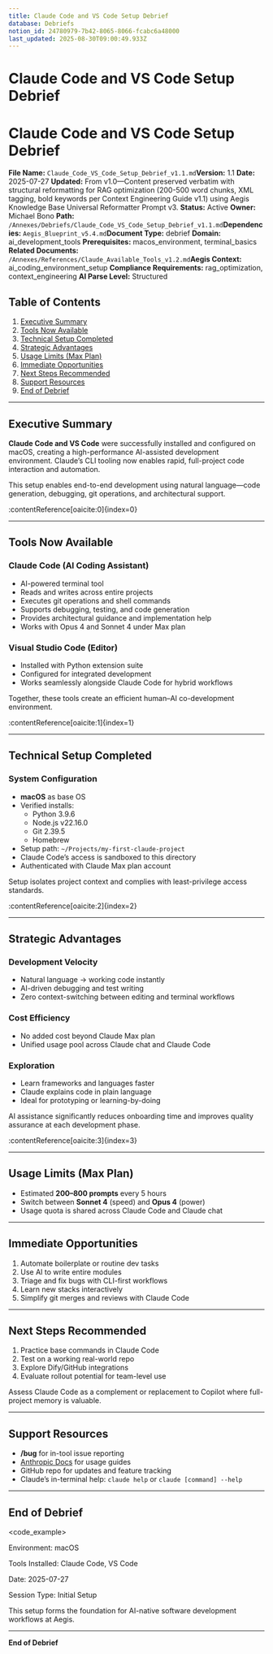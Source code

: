 ```yaml
---
title: Claude Code and VS Code Setup Debrief
database: Debriefs
notion_id: 24780979-7b42-8065-8066-fcabc6a48000
last_updated: 2025-08-30T09:00:49.933Z
---
```


# Claude Code and VS Code Setup Debrief


# Claude Code and VS Code Setup Debrief


**File Name:** `Claude_Code_VS_Code_Setup_Debrief_v1.1.md`**Version:** 1.1
**Date:** 2025-07-27
**Updated:** From v1.0—Content preserved verbatim with structural reformatting for RAG optimization (200-500 word chunks, XML tagging, bold keywords per Context Engineering Guide v1.1) using Aegis Knowledge Base Universal Reformatter Prompt v3.
**Status:** Active
**Owner:** Michael Bono
**Path:** `/Annexes/Debriefs/Claude_Code_VS_Code_Setup_Debrief_v1.1.md`**Dependencies:** `Aegis_Blueprint_v5.4.md`**Document Type:** debrief
**Domain:** ai\_development\_tools
**Prerequisites:** macos\_environment, terminal\_basics
**Related Documents:** `/Annexes/References/Claude_Available_Tools_v1.2.md`**Aegis Context:** ai\_coding\_environment\_setup
**Compliance Requirements:** rag\_optimization, context\_engineering
**AI Parse Level:** Structured


## Table of Contents

1. [Executive Summary](https://www.notion.so/238809797b4280eb8ebedc8831cecb0d?v=238809797b428016b5d0000c8a271427&p=247809797b4280658066fcabc6a48000&pm=s#executive-summary)
2. [Tools Now Available](https://www.notion.so/238809797b4280eb8ebedc8831cecb0d?v=238809797b428016b5d0000c8a271427&p=247809797b4280658066fcabc6a48000&pm=s#tools-now-available)
3. [Technical Setup Completed](https://www.notion.so/238809797b4280eb8ebedc8831cecb0d?v=238809797b428016b5d0000c8a271427&p=247809797b4280658066fcabc6a48000&pm=s#technical-setup-completed)
4. [Strategic Advantages](https://www.notion.so/238809797b4280eb8ebedc8831cecb0d?v=238809797b428016b5d0000c8a271427&p=247809797b4280658066fcabc6a48000&pm=s#strategic-advantages)
5. [Usage Limits (Max Plan)](https://www.notion.so/238809797b4280eb8ebedc8831cecb0d?v=238809797b428016b5d0000c8a271427&p=247809797b4280658066fcabc6a48000&pm=s#usage-limits-max-plan)
6. [Immediate Opportunities](https://www.notion.so/238809797b4280eb8ebedc8831cecb0d?v=238809797b428016b5d0000c8a271427&p=247809797b4280658066fcabc6a48000&pm=s#immediate-opportunities)
7. [Next Steps Recommended](https://www.notion.so/238809797b4280eb8ebedc8831cecb0d?v=238809797b428016b5d0000c8a271427&p=247809797b4280658066fcabc6a48000&pm=s#next-steps-recommended)
8. [Support Resources](https://www.notion.so/238809797b4280eb8ebedc8831cecb0d?v=238809797b428016b5d0000c8a271427&p=247809797b4280658066fcabc6a48000&pm=s#support-resources)
9. [End of Debrief](https://www.notion.so/238809797b4280eb8ebedc8831cecb0d?v=238809797b428016b5d0000c8a271427&p=247809797b4280658066fcabc6a48000&pm=s#end-of-debrief)

---


## Executive Summary


**Claude Code and VS Code** were successfully installed and configured on macOS, creating a high-performance AI-assisted development environment. Claude’s CLI tooling now enables rapid, full-project code interaction and automation.


<important>


This setup enables end-to-end development using natural language—code generation, debugging, git operations, and architectural support.


</important>:contentReference[oaicite:0]{index=0}


---


## Tools Now Available


### Claude Code (AI Coding Assistant)

- AI-powered terminal tool
- Reads and writes across entire projects
- Executes git operations and shell commands
- Supports debugging, testing, and code generation
- Provides architectural guidance and implementation help
- Works with Opus 4 and Sonnet 4 under Max plan

### Visual Studio Code (Editor)

- Installed with Python extension suite
- Configured for integrated development
- Works seamlessly alongside Claude Code for hybrid workflows

<answer>


Together, these tools create an efficient human–AI co-development environment.


</answer>:contentReference[oaicite:1]{index=1}


---


## Technical Setup Completed


### System Configuration

- **macOS** as base OS
- Verified installs:
    - Python 3.9.6
    - Node.js v22.16.0
    - Git 2.39.5
    - Homebrew
- Setup path: `~/Projects/my-first-claude-project`
- Claude Code’s access is sandboxed to this directory
- Authenticated with Claude Max plan account

<important>


Setup isolates project context and complies with least-privilege access standards.


</important>:contentReference[oaicite:2]{index=2}


---


## Strategic Advantages


### Development Velocity

- Natural language → working code instantly
- AI-driven debugging and test writing
- Zero context-switching between editing and terminal workflows

### Cost Efficiency

- No added cost beyond Claude Max plan
- Unified usage pool across Claude chat and Claude Code

### Exploration

- Learn frameworks and languages faster
- Claude explains code in plain language
- Ideal for prototyping or learning-by-doing

<thinking>


AI assistance significantly reduces onboarding time and improves quality assurance at each development phase.


</thinking>:contentReference[oaicite:3]{index=3}


---


## Usage Limits (Max Plan)

- Estimated **200–800 prompts** every 5 hours
- Switch between **Sonnet 4** (speed) and **Opus 4** (power)
- Usage quota is shared across Claude Code and Claude chat

---


## Immediate Opportunities

1. Automate boilerplate or routine dev tasks
2. Use AI to write entire modules
3. Triage and fix bugs with CLI-first workflows
4. Learn new stacks interactively
5. Simplify git merges and reviews with Claude Code

---


## Next Steps Recommended

1. Practice base commands in Claude Code
2. Test on a working real-world repo
3. Explore Dify/GitHub integrations
4. Evaluate rollout potential for team-level use

<important>


Assess Claude Code as a complement or replacement to Copilot where full-project memory is valuable.


</important>


---


## Support Resources

- **/bug** for in-tool issue reporting
- [Anthropic Docs](https://docs.anthropic.com/) for usage guides
- GitHub repo for updates and feature tracking
- Claude’s in-terminal help: `claude help` or `claude [command] --help`

---


## End of Debrief


\<code\_example>


<summary>
Environment: macOS


Tools Installed: Claude Code, VS Code


Date: 2025-07-27


Session Type: Initial Setup


</summary>
</code_example>


This setup forms the foundation for AI-native software development workflows at Aegis.


---


**End of Debrief**

